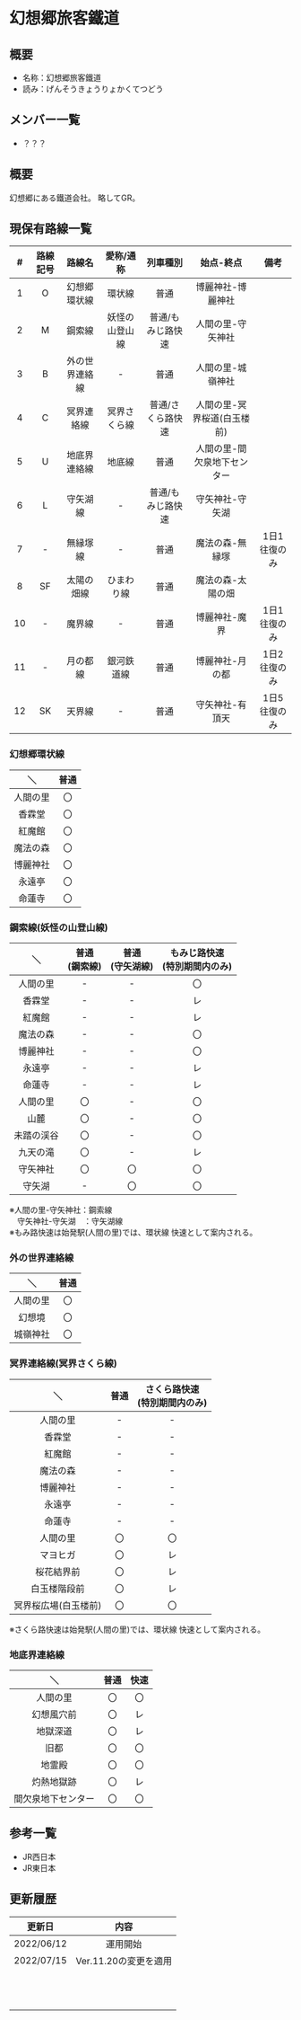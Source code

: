 # 幻想郷旅客鐵道

## 概要
- 名称：幻想郷旅客鐵道
- 読み：げんそうきょうりょかくてつどう

## メンバー一覧
- ？？？

## 概要
幻想郷にある鐵道会社。
略してGR。

## 現保有路線一覧
 | \# | 路線記号 | 路線名 | 愛称/通称 | 列車種別 | 始点-終点 | 備考 |
 | :---: | :---: | :---: | :---: | :---: | :---: | :---: |
 | 1 | O | 幻想郷環状線 | 環状線 | 普通 | 博麗神社-博麗神社 |
 | 2 | M | 鋼索線 | 妖怪の山登山線 | 普通/もみじ路快速 | 人間の里-守矢神社 |
 | 3 | B | 外の世界連絡線 | - | 普通 | 人間の里-城嶺神社 |
 | 4 | C | 冥界連絡線 | 冥界さくら線 | 普通/さくら路快速 | 人間の里-冥界桜道(白玉楼前) |
 | 5 | U | 地底界連絡線 | 地底線 | 普通 | 人間の里-間欠泉地下センター |
 | 6 | L | 守矢湖線 | - | 普通/もみじ路快速 | 守矢神社-守矢湖 |
 | 7 | - | 無縁塚線 | - | 普通 | 魔法の森-無縁塚 | 1日1往復のみ |
 | 8 | SF | 太陽の畑線 | ひまわり線 | 普通 | 魔法の森-太陽の畑 |
 | 10 | - | 魔界線 | - | 普通 | 博麗神社-魔界 | 1日1往復のみ |
 | 11 | - | 月の都線 | 銀河鉄道線 | 普通 | 博麗神社-月の都 | 1日2往復のみ |
 | 12 | SK | 天界線 | - | 普通 | 守矢神社-有頂天 | 1日5往復のみ |

### 幻想郷環状線
 | ＼ | 普通 |
 | :---: | :---: |
 | 人間の里 | 〇 |
 | 香霖堂 | 〇 |
 | 紅魔館 | 〇 |
 | 魔法の森 | 〇 |
 | 博麗神社 | 〇 |
 | 永遠亭 | 〇 |
 | 命蓮寺 | 〇 |

### 鋼索線(妖怪の山登山線)
 | ＼ | 普通<br />(鋼索線) | 普通<br />(守矢湖線) | もみじ路快速<br />(特別期間内のみ) |
 | :---: | :---: | :---: | :---: |
 | 人間の里 | - | - | 〇 |
 | 香霖堂 | - | - | レ |
 | 紅魔館 | - | - | レ |
 | 魔法の森 | - | - | 〇 |
 | 博麗神社 | - | - | 〇 |
 | 永遠亭 | - | - | レ |
 | 命蓮寺 | - | - | レ |
 | 人間の里 | 〇 | - | 〇 |
 | 山麓 | 〇 | - | 〇 |
 | 未踏の渓谷 | 〇 | - | 〇 |
 | 九天の滝 | 〇 | - | レ |
 | 守矢神社 | 〇 | 〇 | 〇 |
 | 守矢湖 | - | 〇 | 〇 |

※人間の里-守矢神社：鋼索線<br />
　守矢神社-守矢湖　：守矢湖線<br />
※もみ路快速は始発駅(人間の里)では、環状線 快速として案内される。


### 外の世界連絡線
 | ＼ | 普通 |
 | :---: | :---: |
 | 人間の里 | 〇 |
 | 幻想境 | 〇 |
 | 城嶺神社 | 〇 |

### 冥界連絡線(冥界さくら線)
 | ＼ | 普通 | さくら路快速<br />(特別期間内のみ) |
 | :---: | :---: | :---: |
 | 人間の里 | - | - | 〇 |
 | 香霖堂 | - | - | レ |
 | 紅魔館 | - | - | レ |
 | 魔法の森 | - | - | 〇 |
 | 博麗神社 | - | - | 〇 |
 | 永遠亭 | - | - | レ |
 | 命蓮寺 | - | - | レ |
 | 人間の里 | 〇 | 〇 |
 | マヨヒガ | 〇 | レ |
 | 桜花結界前 | 〇 | レ |
 | 白玉楼階段前 | 〇 | レ |
 | 冥界桜広場(白玉楼前) | 〇 | 〇 |

※さくら路快速は始発駅(人間の里)では、環状線 快速として案内される。


### 地底界連絡線
 | ＼ | 普通 | 快速 |
 | :---: | :---: | :---: |
 | 人間の里 | 〇 | 〇 |
 | 幻想風穴前 | 〇 | レ |
 | 地獄深道 | 〇 | レ |
 | 旧都 | 〇 | 〇 |
 | 地霊殿 | 〇 | 〇 |
 | 灼熱地獄跡 | 〇 | レ |
 | 間欠泉地下センター | 〇 | 〇 |

## 参考一覧
- JR西日本
- JR東日本

## 更新履歴
| 更新日 | 内容 |
| :---: | :---: |
| 2022/06/12 | 運用開始 |
| 2022/07/15 | Ver.11.20の変更を適用 |
| | |
| | |
| | |
| | |
| | |
| | |
| | |
| | |
| | |
| | |
| | |
| | |

